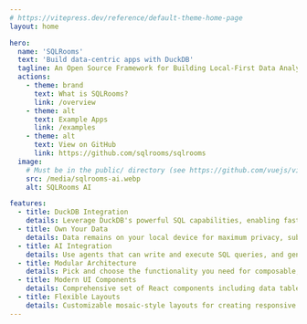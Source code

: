 ```yaml
---
# https://vitepress.dev/reference/default-theme-home-page
layout: home

hero:
  name: 'SQLRooms'
  text: 'Build data-centric apps with DuckDB'
  tagline: An Open Source Framework for Building Local-First Data Analytics Apps powered by DuckDB
  actions:
    - theme: brand
      text: What is SQLRooms?
      link: /overview
    - theme: alt
      text: Example Apps
      link: /examples
    - theme: alt
      text: View on GitHub
      link: https://github.com/sqlrooms/sqlrooms
  image:
    # Must be in the public/ directory (see https://github.com/vuejs/vitepress/issues/4097#issuecomment-2261203743)
    src: /media/sqlrooms-ai.webp
    alt: SQLRooms AI

features:
  - title: DuckDB Integration
    details: Leverage DuckDB's powerful SQL capabilities, enabling fast in browser data processing  without a backend
  - title: Own Your Data
    details: Data remains on your local device for maximum privacy, sub-second analytics on large datasets, and offline functionality
  - title: AI Integration
    details: Use agents that can write and execute SQL queries, and generate insights without sharing your data with model providers
  - title: Modular Architecture
    details: Pick and choose the functionality you need for composable, extensible applications, with integrations for popular data visualization libraries.
  - title: Modern UI Components
    details: Comprehensive set of React components including data tables, layouts, and visualization tools for building beautiful analytics interfaces
  - title: Flexible Layouts
    details: Customizable mosaic-style layouts for creating responsive and user-friendly analytics dashboards
---
```

